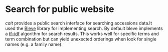 
# Search for public website

_cait_ provides a public search interface for searching accessions data.It used the [Bleve](http://blevesearh.com) library for
implementing search. By default bleve implements a [tf–idf](https://en.wikipedia.org/wiki/Tf%E2%80%93idf) algorithm for search results.
This works well for specific terms and term combination but can yield unexected orderings when look for single names (e.g. a family name).
